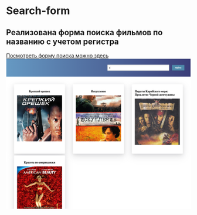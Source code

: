 # Search-form
## Реализована форма поиска фильмов по названию с учетом регистра
[Посмотреть форму поиска можно здесь](https://codepen.io/pen/)
![alt text](/view.png)

